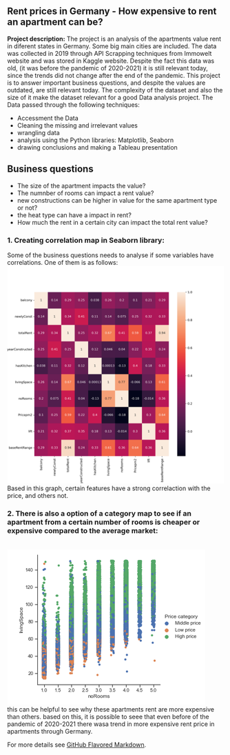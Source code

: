 ## Rent prices in Germany - How expensive to rent an apartment can be?

**Project description:** The project is an analysis of the apartments value rent in diferent states in Germany. Some big main cities are included. 
The data was collected in 2019 through API Scrapping techniques from Immowelt website and was stored in Kaggle website.
Despite the fact this data was old, (it was before the pandemic of 2020-2021) it is still relevant today, since the trends did not change after the end of the pandemic.
This project is to answer important business questions, and despite the values are outdated, are still relevant today. The complexity of the dataset and also the size of it make the dataset relevant for a good Data analysis project.
The Data passed through the following techniques:
 - Accessment the Data
 - Cleaning the missing and irrelevant values
 - wrangling data
 - analysis using the Python libraries: Matplotlib, Seaborn
 - drawing conclusions and making a Tableau presentation

## Business questions

- The size of the apartment impacts the value?
- The numnber of rooms can impact a rent value?
- new constructions can be higher in value for the same apartment type or not?
- the heat type can have a impact in rent?
- How much the rent in a certain city can impact the total rent value?

### 1. Creating correlation map in Seaborn library:

Some of the business questions needs to analyse if some variables have correlations. One of them is as follows: 
<br>
<img src="/images/correlationheatmap.png?raw=true"/>
<br>
Based in this graph, certain features have a strong correlaction with the price, and others not. 

### 2. There is also a option of a category map to see if an apartment from a certain number of rooms is cheaper or expensive compared to the average market:
<br>
<img src="/images/categoricalplot.png?raw=true"/>
<br>
this can be helpful to see why these apartments rent are more expensive than others. based on this, it is possible to seee that even before of the pandemic of 2020-2021 there wasa trend in more expensive rent price in apartments through Germany.  


For more details see [GitHub Flavored Markdown](https://guides.github.com/features/mastering-markdown/).
